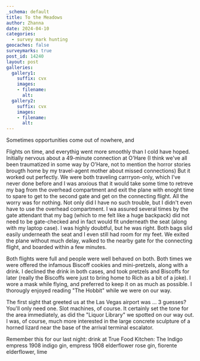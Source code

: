 ```yaml
---
_schema: default
title: To the Meadows
author: Zhanna
date: 2024-04-10
categories: 
  - survey mark hunting
geocaches: false
surveymarks: true
post_id: 14240
layout: post  
galleries:
  gallery1:
    suffix: cvx
    images:
    - filename: 
      alt:         
  gallery2:
    suffix: cvx
    images:
    - filename: 
      alt:       
---
```


Sometimes opportunities come out of nowhere, and


Flights on time, and everythig went more smoothly than I cold have hoped. Initially nervous about a 49-minute connection at O'Hare (I think we've all been traumatized in some way by O'Hare, not to mention the horror stories brougth home by my travel-agent mother about missed connections) But it worked out perfectly. We were both traveling carrryon-only, which I've never done before and I was anxious that it would take some time to retreve my bag from the overhead compartment and exit the plane with enoght time to spare to get to the second gate and get on the connecting flight. All the worry was for nothing. Not only did I have no such trouble, but I didn't even have to use the overhead compartment. I wa assured several times by the gate attendant that my bag (which to me felt like a huge backpack) did not need to be gate-checked and in fact would fit underneath the seat (along with my laptop case). I was highly doubtful, but he was right.  Both bags slid easily underneath the seat and I even still had room for my feet. We exited the plane without much delay, walked to the nearby gate for the connecting flight, and boarded within a few minutes.

Both flights were full and people were well behaved on both. Both times we were offered the infamous Biscoff cookies and mini-pretzels, along with a drink. I declined the drink in both cases, and took pretzels and Biscoffs for later (really the Biscoffs were just to bring home to Rich as a bit of a joke). I wore a mask while flying, and preferred to keep it on as much as possible. I thorougly enjoyed reading "The Hobbit" while we were on our way.  

The first sight that greeted us at the Las Vegas airport was ... 3 guesses? You'll only need one. Slot machines, of course. It certainly set the tone for the area immediately, as did the "Liquor Library" we spotted on our way out. I was, of course, much more interested in the large concrete sculpture of a horned lizard near the base of the arrival terminal escalator. 


Remember this for our last night: drink at True Food Kitchen: The Indigo
empress 1908 indigo gin, empress 1908 elderflower rose gin, fiorente elderflower, lime